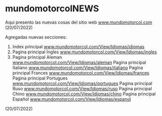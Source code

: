 # mundomotorcolNEWS
Aqui presento las nuevas cosas del sitio web www.mundomotorcol.com (20/07/2022)


Agregadas nuevas secciones:

1. Index principal www.mundomotorcol.com/View/Idiomas/idiomas
2. Pagina principal Ingles www.mundomotorcol.com/View/Idiomas/ingles
3. Pagina principal Aleman www.mundomotorcol.com/View/Idiomas/aleman
Pagina principal Italiano www.mundomotorcol.com/View/Idiomas/italiano
Pagina principal Frances www.mundomotorcol.com/View/Idiomas/frances
Pagina principal Portugues www.mundomotorcol.com/View/Idiomas/portugues
Pagina principal Ruso www.mundomotorcol.com/View/Idiomas/ruso
Pagina principal Chino www.mundomotorcol.com/View/Idiomas/chino
Pagina principal Español www.mundomotorcol.com/View/Idiomas/espanol

(20/07/2022)
